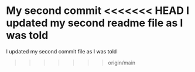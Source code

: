 My second commit
<<<<<<< HEAD
I updated my second readme file as I was told
=======
I updated my second commit file as I was told
>>>>>>> origin/main
